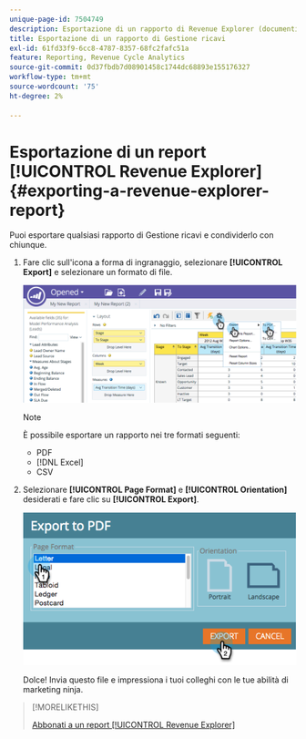 ```yaml
---
unique-page-id: 7504749
description: Esportazione di un rapporto di Revenue Explorer (documenti Marketo) - Documentazione del prodotto
title: Esportazione di un rapporto di Gestione ricavi
exl-id: 61fd33f9-6cc8-4787-8357-68fc2fafc51a
feature: Reporting, Revenue Cycle Analytics
source-git-commit: 0d37fbdb7d08901458c1744dc68893e155176327
workflow-type: tm+mt
source-wordcount: '75'
ht-degree: 2%

---
```


# Esportazione di un report [!UICONTROL Revenue Explorer] {#exporting-a-revenue-explorer-report}

Puoi esportare qualsiasi rapporto di Gestione ricavi e condividerlo con chiunque.

1. Fare clic sull&#39;icona a forma di ingranaggio, selezionare **[!UICONTROL Export]** e selezionare un formato di file.

   ![](assets/image2015-3-26-14-3a2-3a19.png)

   >[!NOTE]
   >
   >È possibile esportare un rapporto nei tre formati seguenti:
   >
   >* PDF
   >* [!DNL Excel]
   >* CSV

1. Selezionare **[!UICONTROL Page Format]** e **[!UICONTROL Orientation]** desiderati e fare clic su **[!UICONTROL Export]**.

   ![](assets/image2015-3-27-16-3a18-3a34.png)

   Dolce! Invia questo file e impressiona i tuoi colleghi con le tue abilità di marketing ninja.

>[!MORELIKETHIS]
>
>[Abbonati a un report [!UICONTROL Revenue Explorer]](/help/marketo/product-docs/reporting/revenue-cycle-analytics/revenue-explorer/subscribe-to-a-revenue-explorer-report.md)

